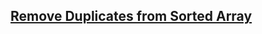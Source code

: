## [Remove Duplicates from Sorted Array](https://leetcode.com/problems/26-remove-duplicates-from-sorted-array/)
